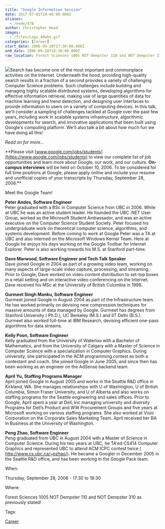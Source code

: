 ```yaml
---
title: "Google Information Session"
date: 2017-07-01T18:48:00.000Z
aliases:
  - /node/478
author: Christopher Head
images:
  - /files/Logo_40wht.gif
categories: [Career]
start_date: 2006-09-28T17:30:00.000Z
end_date: 2006-09-28T18:30:00.000Z
raw_location: Forest Sciences 1005 NOT Dempster 110 and NOT Dempster 310 as previously stated!
---
```


![](/files/Logo_40wht.gif)Search has become one of the most important and commonplace activities on the Internet. Underneath the hood, providing high-quality search results in a fraction of a second provides a variety of challenging Computer Science problems. Such challenges include building and managing highly scalable distributed systems, developing algorithms for effective information retrieval, making use of large quantities of data for machine learning and trend detection, and designing user interfaces to provide information to users on a variety of computing devices. In this talk, we'll consider a sampling of challenges tackled at Google over the past few years, including work in scalable systems infrastructure, algorithmic developments for search, and innovative applications that been built using Google's computing platform. We'll also talk a bit about how much fun we have doing all this!

_Read on for more..._

\*\*Please visit [www.google.com/jobs/students](https://www.google.com/jobs/students) to view our complete list of job opportunities and learn more about Google, our work, and our culture. **On-campus interviews** will be held on October 10, 2006. To be considered for full time positions at Google, please apply online and include your resume and unofficial copies of your transcripts by Thursday, September 28, 2006.\*\*

Meet the Google Team!

**Peter Andes, Software Engineer** \
Peter graduated with a BSc in Computer Science from UBC in 2006. While at UBC he was an active student leader. He founded the UBC .NET User Group, worked as the Microsoft Student Ambassador, and was an active executive on the Computer Science Student Society. Peter focused his undergraduate work on theoretical computer science, algorithms, and systems development. Before coming to work at Google Peter was a TA at UBC and also interned on the Microsoft Windows Kernel Team. Here at Google he enjoys his days working on the Google Toolbar for Internet Explorer. Peter is also working towards his M.S. at Stanford part-time.

**Dave Marwood, Software Engineer and Tech Talk Speaker** \
Dave joined Google in 2004 as part of a growing video team, working on many aspects of large-scale video capture, processing, and streaming. Prior to Google, Dave worked on video content distribution to set-top boxes in a retail setting and on interactive video conferencing on the Internet. Dave received his MSc at the University of British Columbia in 1998.

**Gurmeet Singh Manku, Software Engineer** \
Gurmeet joined Google in August 2004 as part of the Infrastructure team. He has worked primarily on devising new compression techniques for massive amounts of data managed by Google. Gurmeet has degrees from Stanford University ( Ph.D.), UC Berkeley (M.S.) and IIT Delhi (B.S.). Gurmeet also worked full-time at IBM Research, devising efficient one-pass algorithms for data streams.

**Kelly Poon, Software Engineer** \
Kelly graduated from the University of Waterloo with a Bachelor of Mathematics, and from the University of Calgary with a Master of Science in Computer Science with a specialization in Computer Graphics. During university, she participated in the ACM programming contest as both a contestant and coach. She joined Google in June 2005, and since then has been working as an engineer on the AdSense backend team.

**April Yu, Staffing Programs Manager** \
April joined Google in August 2005 and works in the Seattle R&D office in Kirkland, WA. She manages relationships with U of Washington, U of British Columbia, Simon Fraser University, and U of Alberta and also works on staffing programs for the Seattle engineering and sales offices. Prior to Google, April spent a year at Dell, Inc managing university and diversity Programs for Dell’s Product and WW Procurement Groups and five years at Microsoft working on various staffing programs. She also worked at Visio Corporation on the Corporate Sales Marketing Team. April received her BA in Business at the University of Washington.

**Peng Zhao, Software Engineer** \
Peng graduated from UBC in August 2004 with a Master of Science in Computer Science. During his two years at UBC, he TA'ed CS414 Computer Graphics and represented UBC to attend ACM ICPC contest twice ( http://www.cs.ubc.ca/~pzhao/). He became a Googler in December 2005 in the Seattle R&D office, and has been working in the Google Pack team.

When: 

Thursday, September 28, 2006 - 17:30 to 18:30

Where: 

Forest Sciences 1005 NOT Dempster 110 and NOT Dempster 310 as previously stated!

Tags: 

[Career](/career)
